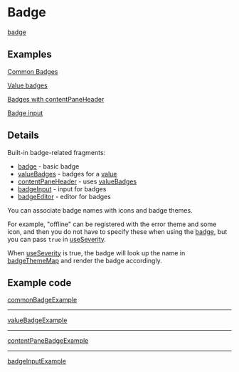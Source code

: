 # Badge

[badge](def://?inline)

## Examples

[Common Badges](actualize:///cookbook/badge/example/common)

[Value badges](actualize:///cookbook/badge/example/value)

[Badges with contentPaneHeader](actualize:///cookbook/badge/example/content-pane)

[Badge input](actualize:///cookbook/badge/example/input)

## Details

Built-in badge-related fragments:

- [badge](fragment://) - basic badge
- [valueBadges](fragment://) - badges for a [value](def://)
- [contentPaneHeader](fragment://) - uses [valueBadges](fragment://)
- [badgeInput](fragment://) - input for badges
- [badgeEditor](fragment://) - editor for badges

You can associate badge names with icons and badge themes.

For example, "offline" can be registered with the error theme and some icon,
and then you do not have to specify these when using the [badge](fragment://),
but you can pass `true` in [useSeverity](paramter://badge).

When [useSeverity](paramter://badge) is true, the badge will look up the
name in [badgeThemeMap](property://BadgeTheme) and render the badge accordingly.

## Example code

[commonBadgeExample](example://)

---

[valueBadgeExample](example://)

---

[contentPaneBadgeExample](example://)

---

[badgeInputExample](example://)